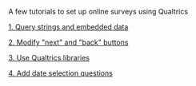 A few tutorials to set up online surveys using Qualtrics

[1. Query strings and embedded data](./01_query_strings_embedded_data/query_strings_embedded_data.md)

[2. Modify "next" and "back" buttons](./02_next_back_buttons/next_back_buttons.md)

[3. Use Qualtrics libraries](./03_libraries/libraries.md)

[4. Add date selection questions](./04_date_selection/date_selection.md)
